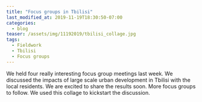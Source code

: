 ```yaml
---
title: "Focus groups in Tbilisi"
last_modified_at: 2019-11-19T18:30:50-07:00
categories:
  - blog
teaser: /assets/img/11192019/tbilisi_collage.jpg
tags:
  - Fieldwork
  - Tbilisi
  - Focus groups
---
```



We held four really interesting focus group meetings last week. We discussed the impacts of large scale urban development in Tbilisi with the local residents. We are excited to share the results soon. More focus groups to follow. We used this collage to kickstart the discussion.
